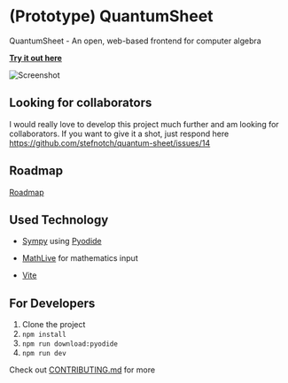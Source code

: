 # (Prototype) QuantumSheet

QuantumSheet - An open, web-based frontend for computer algebra

[**Try it out here**](https://stefnotch.github.io/quantum-sheet/)

![Screenshot](./screenshot.png)

## Looking for collaborators

I would really love to develop this project much further and am looking for collaborators. If you want to give it a shot, just respond here https://github.com/stefnotch/quantum-sheet/issues/14

## Roadmap

[Roadmap](https://github.com/stefnotch/quantum-sheet/projects)

## Used Technology

- [Sympy](https://github.com/sympy/sympy) using [Pyodide](https://github.com/pyodide/pyodide)
<!-- - [Giac](https://www-fourier.ujf-grenoble.fr/~parisse/giac.html) using an [emgiac fork](https://github.com/brentan/emgiac) -->
<!-- - [Tiptap](https://github.com/scrumpy/tiptap) for text input -->
- [MathLive](https://github.com/arnog/mathlive) for mathematics input
<!-- - Plotting (with https://github.com/gl-vis/gl-plot3d ?) -->
- [Vite](https://github.com/vuejs/vite)

## For Developers

1. Clone the project
2. `npm install`
3. `npm run download:pyodide`
4. `npm run dev`

Check out [CONTRIBUTING.md](https://github.com/stefnotch/quantum-sheet/blob/master/CONTRIBUTING.md) for more

